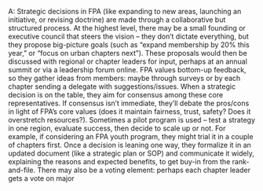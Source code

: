A: Strategic decisions in FPA (like expanding to new areas, launching an initiative, or revising doctrine) are made through a collaborative but structured process. At the highest level, there may be a small founding or executive council that steers the vision – they don’t dictate everything, but they propose big-picture goals (such as “expand membership by 20% this year,” or “focus on urban chapters next”). These proposals would then be discussed with regional or chapter leaders for input, perhaps at an annual summit or via a leadership forum online. FPA values bottom-up feedback, so they gather ideas from members: maybe through surveys or by each chapter sending a delegate with suggestions/issues. When a strategic decision is on the table, they aim for consensus among these core representatives. If consensus isn’t immediate, they’ll debate the pros/cons in light of FPA’s core values (does it maintain fairness, trust, safety? Does it overstretch resources?). Sometimes a pilot program is used – test a strategy in one region, evaluate success, then decide to scale up or not. For example, if considering an FPA youth program, they might trial it in a couple of chapters first. Once a decision is leaning one way, they formalize it in an updated document (like a strategic plan or SOP) and communicate it widely, explaining the reasons and expected benefits, to get buy-in from the rank-and-file. There may also be a voting element: perhaps each chapter leader gets a vote on major